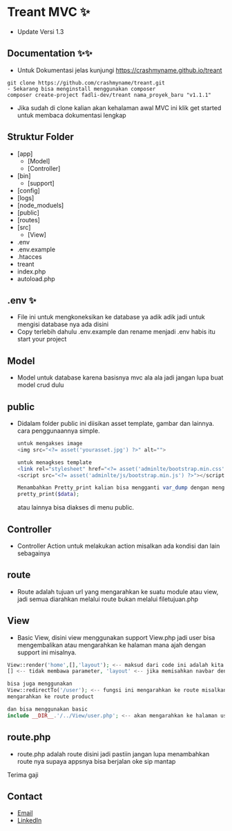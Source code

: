 # Treant MVC ✨
- Update Versi 1.3

## Documentation ✨✨
- Untuk Dokumentasi jelas kunjungi https://crashmyname.github.io/treant
```
git clone https://github.com/crashmyname/treant.git 
- Sekarang bisa menginstall menggunakan composer
composer create-project fadli-dev/treant nama_proyek_baru "v1.1.1"
```
- Jika sudah di clone kalian akan kehalaman awal MVC ini klik get started untuk membaca dokumentasi lengkap

## Struktur Folder
- [app]
    - [Model]
    - [Controller]
- [bin]
    - [support]
- [config]
- [logs]
- [node_moduels]
- [public]
- [routes]
- [src]
    - [View]
- .env
- .env.example
- .htacces
- treant
- index.php
- autoload.php

## .env ✨
- File ini untuk mengkoneksikan ke database ya adik adik jadi untuk mengisi database nya ada disini
- Copy terlebih dahulu .env.example dan rename menjadi .env habis itu start your project
## Model
- Model untuk database karena basisnya mvc ala ala jadi jangan lupa buat model crud dulu
## public
- Didalam folder public ini diisikan asset template, gambar dan lainnya.
  cara penggunaannya simple.
  ```php
  untuk mengakses image
  <img src="<?= asset('yourasset.jpg') ?>" alt="">

  untuk menagkses template
  <link rel="stylesheet" href="<?= asset('adminlte/bootstrap.min.css') ?>">
  <script src="<?= asset('adminlte/js/bootstrap.min.js') ?>"></script>

  Menambahkan Pretty_print kalian bisa mengganti var_dump dengan menggunakan pretty_print
  pretty_print($data);
  
  ```
  atau lainnya bisa diakses di menu public.
## Controller
- Controller Action untuk melakukan action misalkan ada kondisi dan lain sebagainya
## route
- Route adalah tujuan url yang mengarahkan ke suatu module atau view, jadi semua diarahkan melalui route bukan melalui filetujuan.php
## View
- Basic View, disini view menggunakan support View.php jadi user bisa mengembalikan atau mengarahkan ke halaman mana ajah dengan support ini misalnya.
```php
View::render('home',[],'layout'); <-- maksud dari code ini adalah kita mengarahkan kehalaman home,
[] <-- tidak membawa parameter, 'layout' <-- jika memisahkan navbar dengan content

bisa juga menggunakan
View::redirectTo('/user'); <-- fungsi ini mengarahkan ke route misalkan /mvc/product <-- akan 
mengarahkan ke route product

dan bisa menggunakan basic
include __DIR__.'/../View/user.php'; <-- akan mengarahkan ke halaman user yang berada pada folder View;
```
## route.php
- route.php adalah route disini jadi pastiin jangan lupa menambahkan route nya supaya appsnya bisa berjalan 
oke sip mantap

Terima gaji
## Contact

- [Email](mailto:fadliazkaprayogi1@gmail.com)
- [LinkedIn](https://www.linkedin.com/in/fadli-azka-prayogi-523879176/)
